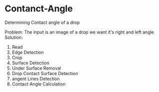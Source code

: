 # Contanct-Angle
Determining Contact angle of a drop

Problem: The input is an image of a drop we want it's right and left angle
Solution:
1. Read
2. Edge Detection
3. Crop
4. Surface Detection
5. Under Surface Removal
6. Drop Contact Surface Detection
7. angent Lines Detection
8. Contact Angle Calculation
